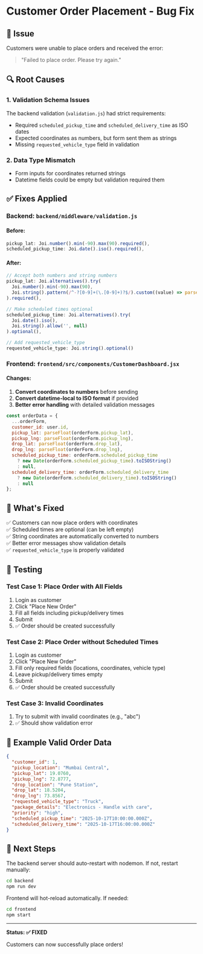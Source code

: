 # Customer Order Placement - Bug Fix

## 🐛 Issue
Customers were unable to place orders and received the error:
> "Failed to place order. Please try again."

## 🔍 Root Causes

### 1. **Validation Schema Issues**
The backend validation (`validation.js`) had strict requirements:
- Required `scheduled_pickup_time` and `scheduled_delivery_time` as ISO dates
- Expected coordinates as numbers, but form sent them as strings
- Missing `requested_vehicle_type` field in validation

### 2. **Data Type Mismatch**
- Form inputs for coordinates returned strings
- Datetime fields could be empty but validation required them

## ✅ Fixes Applied

### **Backend: `backend/middleware/validation.js`**

#### Before:
```javascript
pickup_lat: Joi.number().min(-90).max(90).required(),
scheduled_pickup_time: Joi.date().iso().required(),
```

#### After:
```javascript
// Accept both numbers and string numbers
pickup_lat: Joi.alternatives().try(
  Joi.number().min(-90).max(90),
  Joi.string().pattern(/^-?[0-9]+(\.[0-9]+)?$/).custom((value) => parseFloat(value))
).required(),

// Make scheduled times optional
scheduled_pickup_time: Joi.alternatives().try(
  Joi.date().iso(),
  Joi.string().allow('', null)
).optional(),

// Add requested_vehicle_type
requested_vehicle_type: Joi.string().optional()
```

### **Frontend: `frontend/src/components/CustomerDashboard.jsx`**

#### Changes:
1. **Convert coordinates to numbers** before sending
2. **Convert datetime-local to ISO format** if provided
3. **Better error handling** with detailed validation messages

```javascript
const orderData = {
  ...orderForm,
  customer_id: user.id,
  pickup_lat: parseFloat(orderForm.pickup_lat),
  pickup_lng: parseFloat(orderForm.pickup_lng),
  drop_lat: parseFloat(orderForm.drop_lat),
  drop_lng: parseFloat(orderForm.drop_lng),
  scheduled_pickup_time: orderForm.scheduled_pickup_time 
    ? new Date(orderForm.scheduled_pickup_time).toISOString() 
    : null,
  scheduled_delivery_time: orderForm.scheduled_delivery_time 
    ? new Date(orderForm.scheduled_delivery_time).toISOString() 
    : null
};
```

## 🎯 What's Fixed

✅ Customers can now place orders with coordinates  
✅ Scheduled times are optional (can be left empty)  
✅ String coordinates are automatically converted to numbers  
✅ Better error messages show validation details  
✅ `requested_vehicle_type` is properly validated  

## 🧪 Testing

### Test Case 1: Place Order with All Fields
1. Login as customer
2. Click "Place New Order"
3. Fill all fields including pickup/delivery times
4. Submit
5. ✅ Order should be created successfully

### Test Case 2: Place Order without Scheduled Times
1. Login as customer
2. Click "Place New Order"
3. Fill only required fields (locations, coordinates, vehicle type)
4. Leave pickup/delivery times empty
5. Submit
6. ✅ Order should be created successfully

### Test Case 3: Invalid Coordinates
1. Try to submit with invalid coordinates (e.g., "abc")
2. ✅ Should show validation error

## 📝 Example Valid Order Data

```json
{
  "customer_id": 1,
  "pickup_location": "Mumbai Central",
  "pickup_lat": 19.0760,
  "pickup_lng": 72.8777,
  "drop_location": "Pune Station",
  "drop_lat": 18.5204,
  "drop_lng": 73.8567,
  "requested_vehicle_type": "Truck",
  "package_details": "Electronics - Handle with care",
  "priority": "high",
  "scheduled_pickup_time": "2025-10-17T10:00:00.000Z",
  "scheduled_delivery_time": "2025-10-17T16:00:00.000Z"
}
```

## 🚀 Next Steps

The backend server should auto-restart with nodemon. If not, restart manually:

```bash
cd backend
npm run dev
```

Frontend will hot-reload automatically. If needed:

```bash
cd frontend
npm start
```

---

**Status: ✅ FIXED**

Customers can now successfully place orders!
